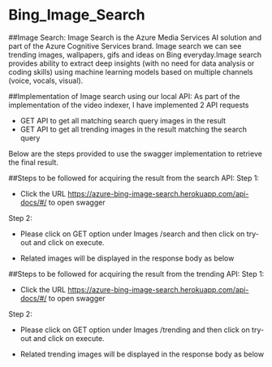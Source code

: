 # Bing_Image_Search

##Image Search:
Image Search is the Azure Media Services AI solution and part of the Azure Cognitive Services brand. Image search we can see trending images, wallpapers, gifs and ideas on Bing everyday.Image search provides ability to extract deep insights (with no need for data analysis or coding skills) using machine learning models based on multiple channels (voice, vocals, visual).

##Implementation of Image search using our local API:
As part of the implementation of the video indexer, I have implemented 2 API requests

- GET API to get all matching search query images in the result
- GET API to get all trending images in the result matching the search query

Below are the steps provided to use the swagger implementation to retrieve the final result.

##Steps to be followed for acquiring the result from the search API:
Step 1:

- Click the URL https://azure-bing-image-search.herokuapp.com/api-docs/#/ to open swagger

Step 2:
- Please click on GET option under Images /search and then click on try-out and click on execute.

 - Related images will be displayed in the response body as below
 
##Steps to be followed for acquiring the result from the trending API:
Step 1:

- Click the URL https://azure-bing-image-search.herokuapp.com/api-docs/#/ to open swagger

Step 2:
- Please click on GET option under Images /trending and then click on try-out and click on execute.

 - Related trending images will be displayed in the response body as below


 



